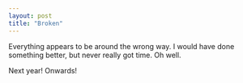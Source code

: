 ```yaml
---
layout: post
title: "Broken"
---
```

Everything appears to be around the wrong way. I would have done something
better, but never really got time. Oh well.

Next year! Onwards!


